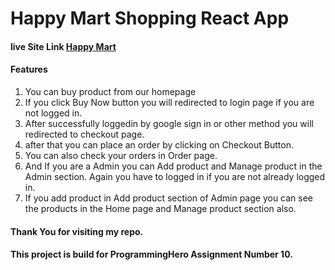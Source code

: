 # Happy Mart Shopping React App

#### live Site Link [Happy Mart](https://happy-mart-9b1e4.web.app/)

#### Features
1. You can buy product from our homepage
2. If you click Buy Now button you will redirected to login page if you are not logged in.
3. After successfully loggedin by google sign in or other method you will redirected to checkout page.
4. after that you can place an order by clicking on Checkout Button.
5. You can also check your orders in Order page.
6. And If you are a Admin you can Add product and Manage product in the Admin section. Again you have to logged in if you are not already logged in.
7. If you add product in Add product section of Admin page you can see the products in the Home page and Manage product section also.

#### Thank You for visiting my repo.
#### This project is build for ProgrammingHero Assignment Number 10.
